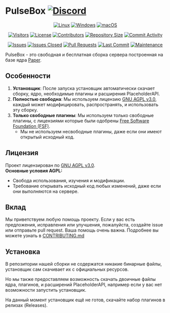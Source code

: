# PulseBox [![Discord](https://img.shields.io/discord/1297490292349468715?logo=discord&logoColor=white&label=Discord&color=7289DA)](https://discord.gg/openpulse)

<p align="center">
<a href="https://github.com/LibreServer/PulseBox"><img src="https://img.shields.io/badge/Platform-Linux-brightgreen?logo=linux&logoColor=white" alt="Linux"></a>
<a href="https://github.com/LibreServer/PulseBox"><img src="https://img.shields.io/badge/Platform-Windows-brightgreen?logo=windows&logoColor=white" alt="Windows"></a>
<a href="https://github.com/LibreServer/PulseBox"><img src="https://img.shields.io/badge/Platform-macOS-brightgreen?logo=apple&logoColor=white" alt="macOS"></a>
</p>

<p align="center">
<a href="https://github.com/LibreServer/PulseBox"><img src="https://api.visitorbadge.io/api/visitors?path=https%3A%2F%2Fgithub.com%2FFreePulse%2FPulseBox&label=Repository%20Visits&countColor=%230c7ebe&style=flat&labelStyle=none" alt="Visitors"></a>
<a href="https://github.com/LibreServer/PulseBox"><img src="https://img.shields.io/github/license/LibreServer/PulseBox?color=blue" alt="License"></a>
<a href="https://github.com/LibreServer/PulseBox"><img src="https://img.shields.io/github/contributors/LibreServer/PulseBox?color=blue" alt="Contributors"></a>
<a href="https://github.com/LibreServer/PulseBox"><img src="https://img.shields.io/github/repo-size/LibreServer/PulseBox" alt="Repository Size"></a>
<a href="https://github.com/LibreServer/PulseBox"><img src="https://img.shields.io/github/commit-activity/m/LibreServer/PulseBox" alt="Commit Activity"></a>
</p>

<p align="center">
<a href="https://github.com/LibreServer/PulseBox"><img src="https://img.shields.io/github/issues/LibreServer/PulseBox" alt="Issues"></a>
<a href="https://github.com/LibreServer/PulseBox"><img src="https://img.shields.io/github/issues-closed/LibreServer/PulseBox" alt="Issues Closed"></a>
<a href="https://github.com/LibreServer/PulseBox"><img src="https://img.shields.io/github/issues-pr/LibreServer/PulseBox" alt="Pull Requests"></a>
<a href="https://github.com/LibreServer/PulseBox"><img src="https://img.shields.io/github/last-commit/LibreServer/PulseBox" alt="Last Commit"></a>
<a href="https://github.com/LibreServer/PulseBox"><img src="https://img.shields.io/badge/Maintained-yes-brightgreen" alt="Maintenance"></a>
</p>

PulseBox - это свободная и бесплатная сборка сервера построенная на базе ядра [Paper](https://papermc.io/).

## Особенности

1. **Установщик**: После запуска установщик автоматически скачает сборку, ядро, необходимые плагины и расширения PlaceholderAPI.
2. **Полностью свободна**: Мы используем лицензию [GNU AGPL v3.0](https://www.gnu.org/licenses/agpl-3.0.en.html), каждый может модифицировать, распространять, и использовать эту сборку.
3. **Только свободные плагины**: Мы используем только свободные плагины, с лицензиями которые были одобрены [Free Software Foundation (FSF)](https://www.fsf.org/).
    - Мы не используем несвободные плагины, даже если они имеют открытый исходный код.


## Лицензия

Проект лицензирован по [GNU AGPL v3.0](https://www.gnu.org/licenses/agpl-3.0.html).  
**Основные условия AGPL:**
- Свобода использования, изучения и модификации.
- Требование открывать исходный код любых изменений, даже если они выполняются на сервере.

## Вклад

Мы приветствуем любую помощь проекту. Если у вас есть предложения, исправления или улучшения, пожалуйста, создайте issue или отправьте pull request. Ваша помощь очень важна. Подробнее вы можете узнать в [CONTRIBUTING.md](CONTRIBUTING.md)

## Установка

В репозитории нашей сборки не содержатся никакие бинарные файлы, установщик сам скачивает их с официальных ресурсов.

Но мы также предоставляем возможность скачать двоичные файлы ядра, плагинов, и расширений PlaceholderAPI, например если у вас нет возможности запустить установщик.

На данный момент установщик ещё не готов, скачайте набор плагинов в релизах (Releases). 